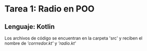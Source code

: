 # Tarea 1: Radio en POO
## Lenguaje: Kotlin
Los archivos de código se encuentran en la carpeta 'src' y reciben el nombre de _'corrredor.kt'_ y _'radio.kt'_
